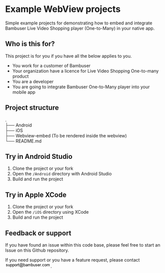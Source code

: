 # Example WebView projects
Simple example projects for demonstrating how to embed and integrate Bambuser Live Video Shopping player (One-to-Many) in your native app.

## Who is this for?
This project is for you if you have all the below applies to you.
- You work for a customer of Bambuser
- Your organization have a licence for Live Video Shopping One-to-many product
- You are a developer
- You are going to integrate Bambuser One-to-Many player into your mobile app 

## Project structure
.  
├── Android  
├── iOS  
├── Webview-embed (To be rendered inside the webview)   
└── README.md  

## Try in Android Studio
1. Clone the project or your fork
2. Open the `/Android` directory with Android Studio
3. Build and run the project

## Try in Apple XCode
1. Clone the project or your fork
2. Open the `/iOS` directory using XCode
3. Build and run the project

## Feedback or support
If you have found an issue within this code base, please feel free to start an Issue on this Github repository.

If you need support or you have a feature request, please contact ![email address image](email-image.png).

